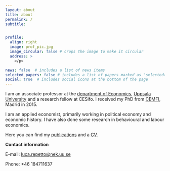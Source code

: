 ```yaml
---
layout: about
title: about
permalink: /
subtitle:


profile:
  align: right
  image: prof_pic.jpg
  image_circular: false # crops the image to make it circular
  address: >
    </p>

news: false  # includes a list of news items
selected_papers: false # includes a list of papers marked as "selected={true}"
social: true  # includes social icons at the bottom of the page
---
```


I am an associate professor at the [department of Economics](http://www.nek.uu.se), [Uppsala University](http://www.uu.se) and a research fellow at CESifo. I received my PhD from [CEMFI](http://www.cemfi.es), Madrid in 2015.

I am an applied economist, primarily working in political economy and economic history. I have also done some research in behavioural and labour economics. 

Here you can find my [publications](/research/) and a [CV](/assets/pdf/CV_Luca_Repetto.pdf).


 <!-- We are organizing a Workshop in Economic History in Uppsala, May 23 and 24 2024!  [Program](/assets/pdf/Call for papers 2024.pdf) -->


<b>Contact information</b>

E-mail: [luca.repetto@nek.uu.se](mailto:luca.repetto@nek.uu.se) 

Phone: +46 184711637

 

